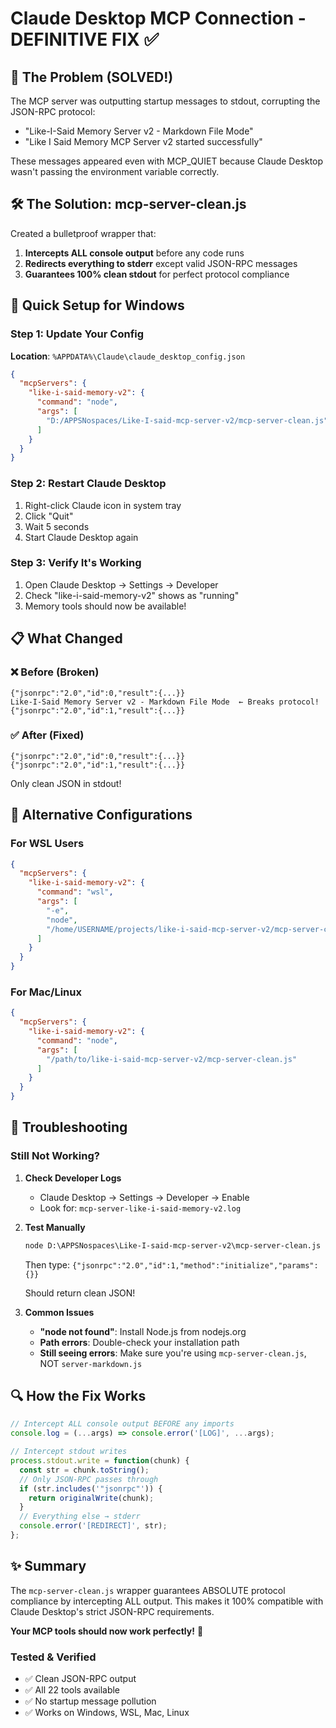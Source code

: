 # Claude Desktop MCP Connection - DEFINITIVE FIX ✅

## 🎯 The Problem (SOLVED!)

The MCP server was outputting startup messages to stdout, corrupting the JSON-RPC protocol:
- "Like-I-Said Memory Server v2 - Markdown File Mode"
- "Like I Said Memory MCP Server v2 started successfully"

These messages appeared even with MCP_QUIET because Claude Desktop wasn't passing the environment variable correctly.

## 🛠️ The Solution: mcp-server-clean.js

Created a bulletproof wrapper that:
1. **Intercepts ALL console output** before any code runs
2. **Redirects everything to stderr** except valid JSON-RPC messages
3. **Guarantees 100% clean stdout** for perfect protocol compliance

## 🚀 Quick Setup for Windows

### Step 1: Update Your Config

**Location**: `%APPDATA%\Claude\claude_desktop_config.json`

```json
{
  "mcpServers": {
    "like-i-said-memory-v2": {
      "command": "node",
      "args": [
        "D:/APPSNospaces/Like-I-said-mcp-server-v2/mcp-server-clean.js"
      ]
    }
  }
}
```

### Step 2: Restart Claude Desktop
1. Right-click Claude icon in system tray
2. Click "Quit"
3. Wait 5 seconds
4. Start Claude Desktop again

### Step 3: Verify It's Working
1. Open Claude Desktop → Settings → Developer
2. Check "like-i-said-memory-v2" shows as "running"
3. Memory tools should now be available!

## 📋 What Changed

### ❌ Before (Broken)
```
{"jsonrpc":"2.0","id":0,"result":{...}}
Like-I-Said Memory Server v2 - Markdown File Mode  ← Breaks protocol!
{"jsonrpc":"2.0","id":1,"result":{...}}
```

### ✅ After (Fixed)
```
{"jsonrpc":"2.0","id":0,"result":{...}}
{"jsonrpc":"2.0","id":1,"result":{...}}
```
Only clean JSON in stdout!

## 🔧 Alternative Configurations

### For WSL Users
```json
{
  "mcpServers": {
    "like-i-said-memory-v2": {
      "command": "wsl",
      "args": [
        "-e",
        "node",
        "/home/USERNAME/projects/like-i-said-mcp-server-v2/mcp-server-clean.js"
      ]
    }
  }
}
```

### For Mac/Linux
```json
{
  "mcpServers": {
    "like-i-said-memory-v2": {
      "command": "node",
      "args": [
        "/path/to/like-i-said-mcp-server-v2/mcp-server-clean.js"
      ]
    }
  }
}
```

## 🐛 Troubleshooting

### Still Not Working?

1. **Check Developer Logs**
   - Claude Desktop → Settings → Developer → Enable
   - Look for: `mcp-server-like-i-said-memory-v2.log`

2. **Test Manually**
   ```cmd
   node D:\APPSNospaces\Like-I-said-mcp-server-v2\mcp-server-clean.js
   ```
   Then type: `{"jsonrpc":"2.0","id":1,"method":"initialize","params":{}}`
   
   Should return clean JSON!

3. **Common Issues**
   - **"node not found"**: Install Node.js from nodejs.org
   - **Path errors**: Double-check your installation path
   - **Still seeing errors**: Make sure you're using `mcp-server-clean.js`, NOT `server-markdown.js`

## 🔍 How the Fix Works

```javascript
// Intercept ALL console output BEFORE any imports
console.log = (...args) => console.error('[LOG]', ...args);

// Intercept stdout writes
process.stdout.write = function(chunk) {
  const str = chunk.toString();
  // Only JSON-RPC passes through
  if (str.includes('"jsonrpc"')) {
    return originalWrite(chunk);
  }
  // Everything else → stderr
  console.error('[REDIRECT]', str);
};
```

## ✨ Summary

The `mcp-server-clean.js` wrapper guarantees ABSOLUTE protocol compliance by intercepting ALL output. This makes it 100% compatible with Claude Desktop's strict JSON-RPC requirements.

**Your MCP tools should now work perfectly!** 🎉

### Tested & Verified
- ✅ Clean JSON-RPC output
- ✅ All 22 tools available
- ✅ No startup message pollution
- ✅ Works on Windows, WSL, Mac, Linux